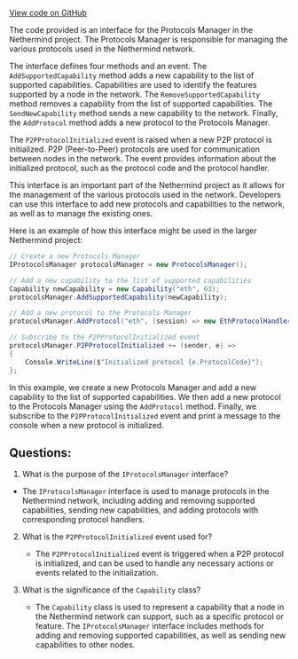 [View code on GitHub](https://github.com/NethermindEth/nethermind/src/Nethermind/Nethermind.Network/IProtocolsManager.cs)

The code provided is an interface for the Protocols Manager in the Nethermind project. The Protocols Manager is responsible for managing the various protocols used in the Nethermind network. 

The interface defines four methods and an event. The `AddSupportedCapability` method adds a new capability to the list of supported capabilities. Capabilities are used to identify the features supported by a node in the network. The `RemoveSupportedCapability` method removes a capability from the list of supported capabilities. The `SendNewCapability` method sends a new capability to the network. Finally, the `AddProtocol` method adds a new protocol to the Protocols Manager. 

The `P2PProtocolInitialized` event is raised when a new P2P protocol is initialized. P2P (Peer-to-Peer) protocols are used for communication between nodes in the network. The event provides information about the initialized protocol, such as the protocol code and the protocol handler. 

This interface is an important part of the Nethermind project as it allows for the management of the various protocols used in the network. Developers can use this interface to add new protocols and capabilities to the network, as well as to manage the existing ones. 

Here is an example of how this interface might be used in the larger Nethermind project:

```csharp
// Create a new Protocols Manager
IProtocolsManager protocolsManager = new ProtocolsManager();

// Add a new capability to the list of supported capabilities
Capability newCapability = new Capability("eth", 63);
protocolsManager.AddSupportedCapability(newCapability);

// Add a new protocol to the Protocols Manager
protocolsManager.AddProtocol("eth", (session) => new EthProtocolHandler(session));

// Subscribe to the P2PProtocolInitialized event
protocolsManager.P2PProtocolInitialized += (sender, e) =>
{
    Console.WriteLine($"Initialized protocol {e.ProtocolCode}");
};
```

In this example, we create a new Protocols Manager and add a new capability to the list of supported capabilities. We then add a new protocol to the Protocols Manager using the `AddProtocol` method. Finally, we subscribe to the `P2PProtocolInitialized` event and print a message to the console when a new protocol is initialized.
## Questions: 
 1. What is the purpose of the `IProtocolsManager` interface?
   - The `IProtocolsManager` interface is used to manage protocols in the Nethermind network, including adding and removing supported capabilities, sending new capabilities, and adding protocols with corresponding protocol handlers.

2. What is the `P2PProtocolInitialized` event used for?
   - The `P2PProtocolInitialized` event is triggered when a P2P protocol is initialized, and can be used to handle any necessary actions or events related to the initialization.

3. What is the significance of the `Capability` class?
   - The `Capability` class is used to represent a capability that a node in the Nethermind network can support, such as a specific protocol or feature. The `IProtocolsManager` interface includes methods for adding and removing supported capabilities, as well as sending new capabilities to other nodes.